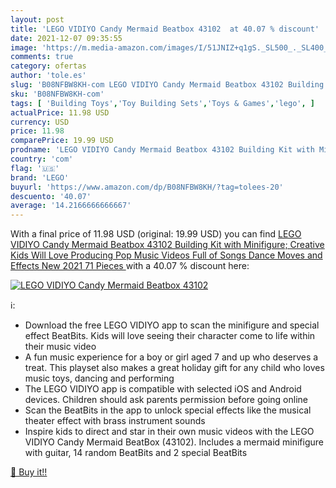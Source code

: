 ```yaml
---
layout: post
title: 'LEGO VIDIYO Candy Mermaid Beatbox 43102  at 40.07 % discount'
date: 2021-12-07 09:35:55
image: 'https://m.media-amazon.com/images/I/51JNIZ+q1gS._SL500_._SL400_.jpg'
comments: true
category: ofertas
author: 'tole.es'
slug: 'B08NFBW8KH-com LEGO VIDIYO Candy Mermaid Beatbox 43102 Building Kit with...'
sku: 'B08NFBW8KH-com'
tags: [ 'Building Toys','Toy Building Sets','Toys & Games','lego', ]
actualPrice: 11.98 USD
currency: USD
price: 11.98
comparePrice: 19.99 USD
prodname: 'LEGO VIDIYO Candy Mermaid Beatbox 43102 Building Kit with Minifigure; Creative Kids Will Love Producing Pop Music Videos Full of Songs  Dance Moves and Effects  New 2021  71 Pieces '
country: 'com'
flag: '🇺🇸'
brand: 'LEGO'
buyurl: 'https://www.amazon.com/dp/B08NFBW8KH/?tag=tolees-20'
descuento: '40.07'
average: '14.2166666666667'
---
```


With a final price of 11.98 USD (original: 19.99 USD) you can find [LEGO VIDIYO Candy Mermaid Beatbox 43102 Building Kit with Minifigure; Creative Kids Will Love Producing Pop Music Videos Full of Songs  Dance Moves and Effects  New 2021  71 Pieces ](https://www.amazon.com/dp/B08NFBW8KH/?tag=tolees-20) with a  40.07 % discount here:

[![LEGO VIDIYO Candy Mermaid Beatbox 43102 ](https://m.media-amazon.com/images/I/51JNIZ+q1gS._SL500_._SL400_.jpg)](https://www.amazon.com/dp/B08NFBW8KH/?tag=tolees-20)

ℹ️:

- Download the free LEGO VIDIYO app to scan the minifigure and special effect BeatBits. Kids will love seeing their character come to life within their music video
- A fun music experience for a boy or girl aged 7 and up who deserves a treat. This playset also makes a great holiday gift for any child who loves music toys, dancing and performing
- The LEGO VIDIYO app is compatible with selected iOS and Android devices. Children should ask parents permission before going online
- Scan the BeatBits in the app to unlock special effects like the musical theater effect with brass instrument sounds
- Inspire kids to direct and star in their own music videos with the LEGO VIDIYO Candy Mermaid BeatBox (43102). Includes a mermaid minifigure with guitar, 14 random BeatBits and 2 special BeatBits

[🛒 Buy it!!](https://www.amazon.com/dp/B08NFBW8KH/?tag=tolees-20)

